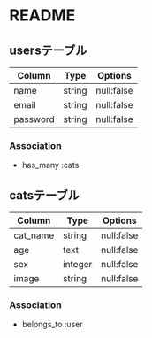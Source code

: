 # README

## usersテーブル

|Column    | Type   | Options    |
| -------- | -------| ---------- |
| name     | string | null:false |
| email    | string | null:false |
| password | string | null:false |

### Association

- has_many :cats


## catsテーブル

|Column     | Type    | Options    |
| --------- | ------- | ---------- |
| cat_name  | string  | null:false |
| age       | text    | null:false |
| sex       | integer | null:false |
| image     | string  | null:false |


### Association

- belongs_to :user 





